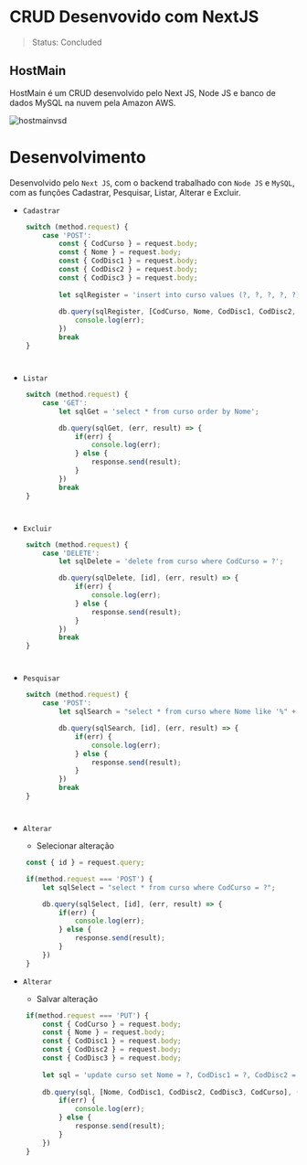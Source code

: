
# CRUD Desenvovido com NextJS

> Status: Concluded

## HostMain

HostMain é um CRUD desenvolvido pelo Next JS, Node JS e banco de dados MySQL na nuvem pela Amazon AWS.

![hostmainvsd](https://user-images.githubusercontent.com/109045257/197403214-093b934f-e32c-423c-a8af-4022ba7829e7.png)

# Desenvolvimento

Desenvolvido pelo `Next JS`, com o backend trabalhado con `Node JS` e `MySQL`, com as funções Cadastrar, Pesquisar, Listar, Alterar e Excluir.

* `Cadastrar` 

```js
    switch (method.request) {
        case 'POST':
            const { CodCurso } = request.body;
            const { Nome } = request.body;
            const { CodDisc1 } = request.body;
            const { CodDisc2 } = request.body;
            const { CodDisc3 } = request.body;
        
            let sqlRegister = 'insert into curso values (?, ?, ?, ?, ?)';
        
            db.query(sqlRegister, [CodCurso, Nome, CodDisc1, CodDisc2, CodDisc3], (err, result) => {
                console.log(err);
            })
            break
    }
```

#

* `Listar` 

```js
    switch (method.request) {
        case 'GET':
            let sqlGet = 'select * from curso order by Nome';

            db.query(sqlGet, (err, result) => {
                if(err) {
                    console.log(err);
                } else {
                    response.send(result);
                }
            })
            break
    }
```

#

* `Excluir` 

```js
    switch (method.request) {
        case 'DELETE':
            let sqlDelete = 'delete from curso where CodCurso = ?';

            db.query(sqlDelete, [id], (err, result) => {
                if(err) {
                    console.log(err);
                } else {
                    response.send(result);
                } 
            })
            break
    }
```

#

* `Pesquisar` 

```js
    switch (method.request) {
        case 'POST':
            let sqlSearch = "select * from curso where Nome like '%" + id + "%'";

            db.query(sqlSearch, [id], (err, result) => {
                if(err) {
                    console.log(err);
                } else {
                    response.send(result);
                }
            })
            break
    }
```

#

* `Alterar` 

  * Selecionar alteração
  
```js
    const { id } = request.query;

    if(method.request === 'POST') {
        let sqlSelect = "select * from curso where CodCurso = ?";

        db.query(sqlSelect, [id], (err, result) => {
            if(err) {
                console.log(err);
            } else {
                response.send(result);
            }       
        })
    }
```

* `Alterar` 

   * Salvar alteração
     
```js
    if(method.request === 'PUT') {
        const { CodCurso } = request.body;
        const { Nome } = request.body;
        const { CodDisc1 } = request.body;
        const { CodDisc2 } = request.body;
        const { CodDisc3 } = request.body;
    
        let sql = 'update curso set Nome = ?, CodDisc1 = ?, CodDisc2 = ?, CodDisc3 = ? where CodCurso = ?';
    
        db.query(sql, [Nome, CodDisc1, CodDisc2, CodDisc3, CodCurso], (err, result) => {
            if(err) {
                console.log(err);
            } else {
                response.send(result);
            }    
        })
    }
```
